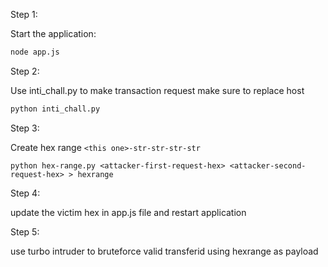 Step 1:

Start the application:
```bash
node app.js
```

Step 2:

Use inti_chall.py to make transaction request make sure to replace host

```bash
python inti_chall.py
```

Step 3:

Create hex range `<this one>-str-str-str-str`

```
python hex-range.py <attacker-first-request-hex> <attacker-second-request-hex> > hexrange
```

Step 4:

update the victim hex in app.js file and restart application

Step 5:

use turbo intruder to bruteforce valid transferid using hexrange as payload


